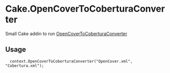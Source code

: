 # Cake.OpenCoverToCoberturaConverter

Small Cake addin to run [OpenCoverToCoberturaConverter](https://github.com/danielpalme/OpenCoverToCoberturaConverter)

## Usage

```
  context.OpenCoverToCoberturaConverter("OpenCover.xml", "Cobertura.xml");

```